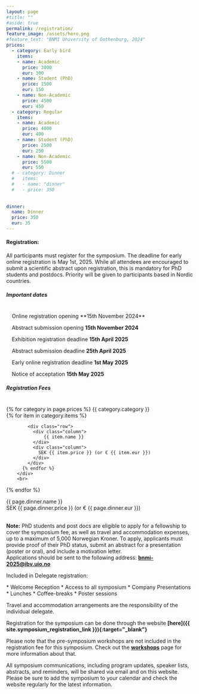 ```yaml
---
layout: page
#title: ""
#aside: true
permalink: /registration/
feature_image: /assets/hero.png
#feature_text: "BNMI University of Gothenburg, 2024"
prices:
  - category: Early bird
    items:
    - name: Academic
      price: 3000
      eur: 300
    - name: Student (PhD)
      price: 1500
      eur: 150
    - name: Non-Academic
      price: 4500
      eur: 450
  - category: Regular
    items:
    - name: Academic
      price: 4000
      eur: 400
    - name: Student (PhD)
      price: 2500
      eur: 250
    - name: Non-Academic
      price: 5500
      eur: 550
  # - category: Dinner
  #   items:
  #   - name: "dinner"
  #   - price: 350
    
       
dinner:
  name: Dinner
  price: 350
  eur: 35
---
```



<h4>Registration:</h4>

<p>
All participants must register for the symposium. The deadline for early online registration is May 1st, 2025. While all attendees are encouraged to submit a scientific abstract upon registration, this is mandatory for PhD students and postdocs. Priority will be given to participants based in Nordic countries.
</p>

<h5>Important dates</h5>


<div class="bullet-div" markdown="1" style="padding-left: 15px;">
<br>
Online registration opening **15th November 2024**

Abstract submission opening **15th November 2024**

Exhibition registration deadline **15th April 2025**

Abstract submission deadline **25th April 2025**

Early online registration deadline **1st May 2025**

Notice of acceptation **15th May 2025**


</div>  

<h5>
Registration Fees</h5>

<br>
<div class="pricing-container">
  {% for category in page.prices %}
      <span class="word-text">
          {{ category.category }}
      </span>
      <div class="bullet-div">
          {% for item in category.items %}

            <div class="row">
              <div class="column">
                  {{ item.name }}
              </div>
              <div class="column">
                SEK {{ item.price }} (or € {{ item.eur }})
              </div>
            </div>
          {% endfor %}
        </div>    
        <br>
  {% endfor %}

  <div class="row">
    <div class="column">
        {{ page.dinner.name }}
    </div>
    <div class="column" style="flex: 45%;">
    SEK {{ page.dinner.price }} (or € {{ page.dinner.eur }})
    </div>
  </div> 

</div> 
<br/>

<b>Note:</b> PhD students and post docs are eligible to apply for a fellowship to cover the symposium fee, as well as travel and accommodation expenses, up to a maximum of 5,000 Norwegian Kroner. To apply, applicants must provide proof of their PhD status, submit an abstract for a presentation (poster or oral), and include a motivation letter.<br/>
Applications should be sent to the following address: <b>bnmi-2025@ibv.uio.no</b>

Included in Delegate registration:  
<div class="bullet-div" markdown="1">
* Welcome Reception
* Access to all symposium 
* Company Presentations
* Lunches 
* Coffee-breaks
* Poster sessions
</div>  

Travel and accommodation arrangements are the responsibility of the individual delegate.

Registration for the symposium can be done through the website <b>[here]({{ site.symposium_registration_link }}){:target="_blank"}</b>

Please note that the pre-symposium workshops are not included in the registration fee for this symposium. Check out the **[workshops]({{site.baseurl}}/workshops)** page for more information about that.

All symposium communications, including program updates, speaker lists, abstracts, and reminders, will be shared via email and on this website. Please be sure to add the symposium to your calendar and check the website regularly for the latest information.
